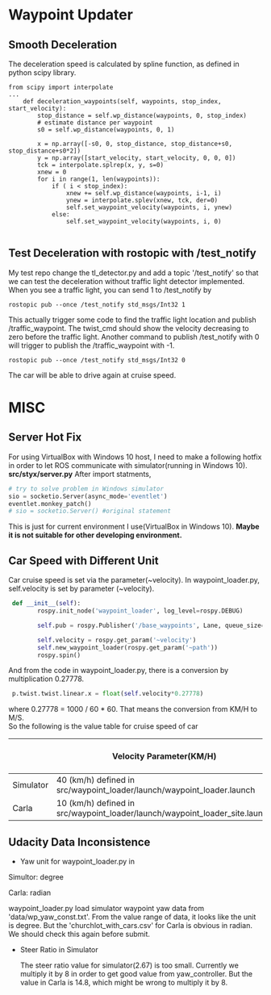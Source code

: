 # Waypoint Updater

## Smooth Deceleration
The deceleration speed is calculated by spline function, as defined in python scipy library.
```
from scipy import interpolate 
...
    def deceleration_waypoints(self, waypoints, stop_index, start_velocity):
        stop_distance = self.wp_distance(waypoints, 0, stop_index)
        # estimate distance per waypoint
        s0 = self.wp_distance(waypoints, 0, 1)

        x = np.array([-s0, 0, stop_distance, stop_distance+s0, stop_distance+s0*2])
        y = np.array([start_velocity, start_velocity, 0, 0, 0])
        tck = interpolate.splrep(x, y, s=0)
        xnew = 0
        for i in range(1, len(waypoints)):
            if ( i < stop_index):
                xnew += self.wp_distance(waypoints, i-1, i)
                ynew = interpolate.splev(xnew, tck, der=0)
                self.set_waypoint_velocity(waypoints, i, ynew)
            else:
                self.set_waypoint_velocity(waypoints, i, 0)
 
```
## Test Deceleration with rostopic with /test_notify 
My test repo change the tl_detector.py and add a topic '/test_notify' so that we can test the deceleration without traffic light detector implemented.  
When you see a traffic light, you can send 1 to /test_notify by
```
rostopic pub --once /test_notify std_msgs/Int32 1
```
This actually trigger some code to find the traffic light location and publish /traffic_waypoint.
The twist_cmd should show the velocity decreasing to zero before the traffic light.
Another command to publish /test_notify with 0 will trigger to publish the /traffic_waypoint with -1.
```
rostopic pub --once /test_notify std_msgs/Int32 0
```
The car will be able to drive again at cruise speed.

# MISC
## Server Hot Fix
For using VirtualBox with Windows 10 host, I need to make a following hotfix in order to let ROS communicate with simulator(running in Windows 10).  
**src/styx/server.py**
After import statments,
```python
# try to solve problem in Windows simulator
sio = socketio.Server(async_mode='eventlet')
eventlet.monkey_patch()
# sio = socketio.Server() #original statement
```
This is just for current environment I use(VirtualBox in Windows 10).  **Maybe it is not suitable for other developing environment.**
## Car Speed with Different Unit
Car cruise speed is set via the parameter(~velocity).  In waypoint_loader.py, self.velocity is set by parameter (~velocity).
```python
 def __init__(self):
        rospy.init_node('waypoint_loader', log_level=rospy.DEBUG)

        self.pub = rospy.Publisher('/base_waypoints', Lane, queue_size=1)

        self.velocity = rospy.get_param('~velocity')
        self.new_waypoint_loader(rospy.get_param('~path'))
        rospy.spin() 
```
And from the code in waypoint_loader.py, there is a conversion by multiplication 0.27778.
```python
 p.twist.twist.linear.x = float(self.velocity*0.27778)
```
where 0.27778 = 1000 / 60 * 60.  That means the conversion from KM/H to M/S.  
So the following is the value table for cruise speed of car


|          | Velocity Parameter(KM/H)                                                    | waypoint.twist.twist.linear.x (m/s) | Display in Dash MPH) |
|----------|-----------------------------------------------------------------------------|-------------------------------------|------------
|Simulator | 40 (km/h) defined in src/waypoint_loader/launch/waypoint_loader.launch      | 11.11 m/s                           |  24.85MPH
|Carla     | 10 (km/h) defined in src/waypoint_loader/launch/waypoint_loader_site.launch |   2.7 m/s                           |   6.21MPH


## Udacity Data Inconsistence
 

 * Yaw unit for waypoint_loader.py in

 
  Simultor: degree
    

   Carla: radian

   

   waypoint_loader.py load simulator waypoint yaw data from 'data/wp_yaw_const.txt'.  From the value range of data, 
it looks like the unit is degree.  But the 'churchlot_with_cars.csv' for Carla is obvious in radian.  
We should check this again before submit.
 
 


 * Steer Ratio in Simulator 
 

   The steer ratio value for simulator(2.67) is too small.  Currently we multiply it by 8 in order 
to get good value from yaw_controller.  But the value in Carla is 14.8, which might be wrong to multiply it by 8.

